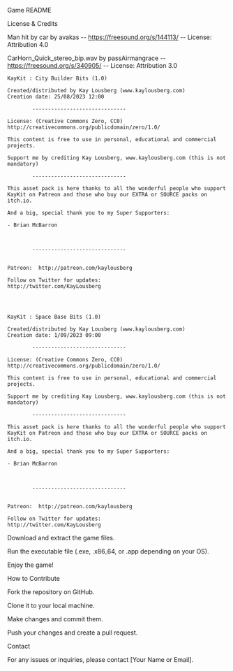 Game README

License & Credits

Man hit by car by avakas -- https://freesound.org/s/144113/ -- License: Attribution 4.0




CarHorn_Quick_stereo_bip.wav by passAirmangrace -- https://freesound.org/s/340905/ -- License: Attribution 3.0



	KayKit : City Builder Bits (1.0)

	Created/distributed by Kay Lousberg (www.kaylousberg.com)
	Creation date: 25/08/2023 12:00

        	------------------------------

	License: (Creative Commons Zero, CC0)
	http://creativecommons.org/publicdomain/zero/1.0/

	This content is free to use in personal, educational and commercial projects.

	Support me by crediting Kay Lousberg, www.kaylousberg.com (this is not mandatory)

        	------------------------------

	This asset pack is here thanks to all the wonderful people who support KayKit on Patreon and those who buy our EXTRA or SOURCE packs on itch.io.

	And a big, special thank you to my Super Supporters:

	- Brian McBarron



        	------------------------------


	Patreon:  http://patreon.com/kaylousberg

	Follow on Twitter for updates:
	http://twitter.com/KayLousberg


	

	KayKit : Space Base Bits (1.0)

	Created/distributed by Kay Lousberg (www.kaylousberg.com)
	Creation date: 1/09/2023 09:00

        	------------------------------

	License: (Creative Commons Zero, CC0)
	http://creativecommons.org/publicdomain/zero/1.0/

	This content is free to use in personal, educational and commercial projects.

	Support me by crediting Kay Lousberg, www.kaylousberg.com (this is not mandatory)

        	------------------------------

	This asset pack is here thanks to all the wonderful people who support KayKit on Patreon and those who buy our EXTRA or SOURCE packs on itch.io.

	And a big, special thank you to my Super Supporters:

	- Brian McBarron



        	------------------------------


	Patreon:  http://patreon.com/kaylousberg

	Follow on Twitter for updates:
	http://twitter.com/KayLousberg



Download and extract the game files.

Run the executable file (.exe, .x86_64, or .app depending on your OS).

Enjoy the game!

How to Contribute

Fork the repository on GitHub.

Clone it to your local machine.

Make changes and commit them.

Push your changes and create a pull request.

Contact

For any issues or inquiries, please contact [Your Name or Email].

